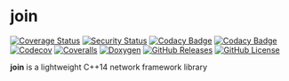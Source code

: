 # join

[![Coverage Status](https://github.com/joinframework/join/workflows/coverage/badge.svg)](https://github.com/joinframework/join/actions?query=workflow%3Acoverage)
[![Security Status](https://github.com/joinframework/join/workflows/security/badge.svg)](https://github.com/joinframework/join/security/code-scanning)
[![Codacy Badge](https://app.codacy.com/project/badge/Grade/c2eda80c815e43748d10b9bde0be7087)](https://app.codacy.com/gh/joinframework/join/dashboard?utm_source=gh&utm_medium=referral&utm_content=&utm_campaign=Badge_grade)
[![Codacy Badge](https://app.codacy.com/project/badge/Coverage/c2eda80c815e43748d10b9bde0be7087)](https://app.codacy.com/gh/joinframework/join/dashboard?utm_source=gh&utm_medium=referral&utm_content=&utm_campaign=Badge_coverage)
[![Codecov](https://codecov.io/gh/joinframework/join/branch/main/graph/badge.svg)](https://codecov.io/gh/joinframework/join)
[![Coveralls](https://coveralls.io/repos/github/joinframework/join/badge.svg?branch=main)](https://coveralls.io/github/joinframework/join?branch=main)
[![Doxygen](https://img.shields.io/badge/docs-doxygen-blue.svg)](https://joinframework.github.io/join/index.html)
[![GitHub Releases](https://img.shields.io/github/release/joinframework/join.svg)](https://github.com/joinframework/join/releases/latest)
[![GitHub License](https://img.shields.io/badge/license-MIT-blue.svg)](https://github.com/joinframework/join/blob/main/LICENSE)

**join** is a lightweight C++14 network framework library
